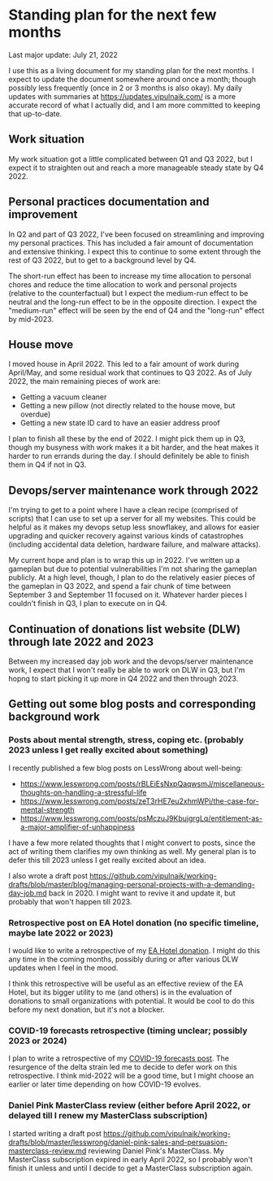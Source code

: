 # Standing plan for the next few months

Last major update: July 21, 2022

I use this as a living document for my standing plan for the next
months. I expect to update the document somewhere around once a month;
though possibly less frequently (once in 2 or 3 months is also
okay). My daily updates with summaries at
https://updates.vipulnaik.com/ is a more accurate record of what I
actually did, and I am more committed to keeping that up-to-date.

## Work situation

My work situation got a little complicated between Q1 and Q3 2022, but
I expect it to straighten out and reach a more manageable steady state
by Q4 2022.

## Personal practices documentation and improvement

In Q2 and part of Q3 2022, I've been focused on streamlining and
improving my personal practices. This has included a fair amount of
documentation and extensive thinking. I expect this to continue to
some extent through the rest of Q3 2022, but to get to a background
level by Q4.

The short-run effect has been to increase my time allocation to
personal chores and reduce the time allocation to work and personal
projects (relative to the counterfactual) but I expect the medium-run
effect to be neutral and the long-run effect to be in the opposite
direction. I expect the "medium-run" effect will be seen by the end of
Q4 and the "long-run" effect by mid-2023.

## House move

I moved house in April 2022. This led to a fair amount of work during
April/May, and some residual work that continues to Q3 2022. As of
July 2022, the main remaining pieces of work are:

* Getting a vacuum cleaner
* Getting a new pillow (not directly related to the house move, but overdue)
* Getting a new state ID card to have an easier address proof

I plan to finish all these by the end of 2022. I might pick them up in
Q3, though my busyness with work makes it a bit harder, and the heat
makes it harder to run errands during the day. I should definitely be
able to finish them in Q4 if not in Q3.

## Devops/server maintenance work through 2022

I'm trying to get to a point where I have a clean recipe (comprised of
scripts) that I can use to set up a server for all my websites. This
could be helpful as it makes my devops setup less snowflakey, and
allows for easier upgrading and quicker recovery against various kinds
of catastrophes (including accidental data deletion, hardware failure,
and malware attacks).

My current hope and plan is to wrap this up in 2022. I've written up a
gameplan but due to potential vulnerabilities I'm not sharing the
gameplan publicly. At a high level, though, I plan to do the
relatively easier pieces of the gameplan in Q3 2022, and spend a fair
chunk of time between September 3 and September 11 focused on
it. Whatever harder pieces I couldn't finish in Q3, I plan to execute
on in Q4.

## Continuation of donations list website (DLW) through late 2022 and 2023

Between my increased day job work and the devops/server maintenance
work, I expect that I won't really be able to work on DLW in Q3, but
I'm hopng to start picking it up more in Q4 2022 and then through
2023.

## Getting out some blog posts and corresponding background work

### Posts about mental strength, stress, coping etc. (probably 2023 unless I get really excited about something)

I recently published a few blog posts on LessWrong about well-being:

* https://www.lesswrong.com/posts/rBLEiEsNxpQaqwsmJ/miscellaneous-thoughts-on-handling-a-stressful-life
* https://www.lesswrong.com/posts/zeT3rHE7eu2xhmWPi/the-case-for-mental-strength
* https://www.lesswrong.com/posts/psMczuJ9KbujgrgLq/entitlement-as-a-major-amplifier-of-unhappiness

I have a few more related thoughts that I might convert to posts,
since the act of writing them clarifies my own thinking as well. My
general plan is to defer this till 2023 unless I get really excited
about an idea.

I also wrote a draft post
https://github.com/vipulnaik/working-drafts/blob/master/blog/managing-personal-projects-with-a-demanding-day-job.md
back in 2020. I might want to revive it and update it, but probably
that won't happen till 2023.

### Retrospective post on EA Hotel donation (no specific timeline, maybe late 2022 or 2023)

I would like to write a retrospective of my [EA Hotel
donation](https://forum.effectivealtruism.org/posts/BM2DYWpM6rSxyZ7AS/my-q1-2019-ea-hotel-donation). I
might do this any time in the coming months, possibly during or after
various DLW updates when I feel in the mood.

I think this retrospective will be useful as an effective review of
the EA Hotel, but its bigger utility to me (and others) is in the
evaluation of donations to small organizations with potential. It
would be cool to do this before my next donation, but it's not a
blocker.

### COVID-19 forecasts retrospective (timing unclear; possibly 2023 or 2024)

I plan to write a retrospective of my [COVID-19 forecasts
post](https://www.lesswrong.com/posts/pBPiZQYBF9niRAMSq/coronavirus-the-four-levels-of-social-distancing-and-when). The
resurgence of the delta strain led me to decide to defer work on this
retrospective. I think mid-2022 will be a good time, but I might
choose an earlier or later time depending on how COVID-19 evolves.

### Daniel Pink MasterClass review (either before April 2022, or delayed till I renew my MasterClass subscription)

I started writing a draft post
https://github.com/vipulnaik/working-drafts/blob/master/lesswrong/daniel-pink-sales-and-persuasion-masterclass-review.md
reviewing Daniel Pink's MasterClass. My MasterClass subscription
expired in early April 2022, so I probably won't finish it unless and
until I decide to get a MasterClass subscription again.

